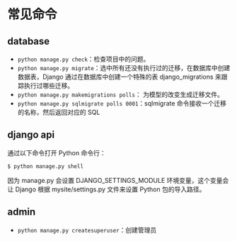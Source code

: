 # 常见命令

## database

- `python manage.py check`：检查项目中的问题。
- `python manage.py migrate`：选中所有还没有执行过的迁移，在数据库中创建数据表，Django 通过在数据库中创建一个特殊的表 django_migrations 来跟踪执行过哪些迁移。
- `python manage.py makemigrations polls`： 为模型的改变生成迁移文件。
- `python manage.py sqlmigrate polls 0001`：sqlmigrate 命令接收一个迁移的名称，然后返回对应的 SQL

## django api

通过以下命令打开 Python 命令行：

```shell
$ python manage.py shell
```

因为 manage.py 会设置 DJANGO_SETTINGS_MODULE 环境变量，这个变量会让 Django 根据 mysite/settings.py 文件来设置 Python 包的导入路径。

## admin

- `python manage.py createsuperuser`：创建管理员